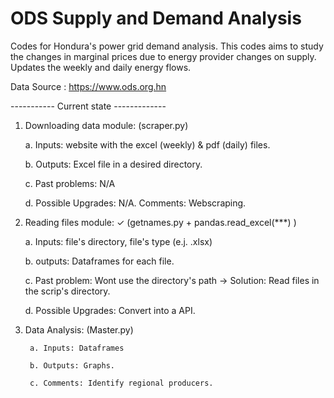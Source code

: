 # ODS Supply and Demand Analysis
Codes for Hondura's power grid demand analysis. This codes aims to study the changes in marginal prices due to energy provider changes on supply. Updates the weekly and daily energy flows.

Data Source : https://www.ods.org.hn


----------- Current state -------------

1. Downloading data module:  (scraper.py)

    a. Inputs: website with the excel (weekly) & pdf (daily) files.

    b. Outputs: Excel file in a desired directory.

   c. Past problems: N/A

   d. Possible Upgrades: N/A.
    Comments: Webscraping.


2. Reading files module: ✓ (getnames.py + pandas.read_excel(***) )

    a. Inputs: file's directory, file's type (e.j. .xlsx)

    b. outputs: Dataframes for each file.

    c. Past problem: Wont use the directory's path -> Solution: Read files in the scrip's directory.

    d. Possible Upgrades: Convert into a API.


3. Data Analysis: (Master.py)

        a. Inputs: Dataframes

        b. Outputs: Graphs.

        c. Comments: Identify regional producers.    
